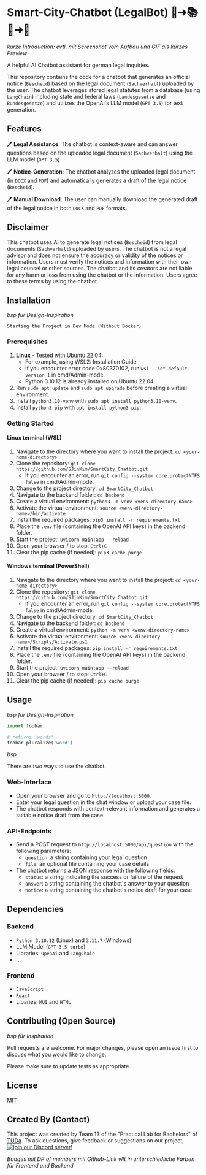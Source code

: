 # Smart-City-Chatbot (LegalBot) 📝➜📚🤖➜📄

*kurze Introduction: evtl. mit Screenshot vom Aufbau und GIF als kurzes Preview*

A helpful AI Chatbot assistant for german legal inquiries. 

This repository contains the code for a chatbot that generates an official notice (`Bescheid`) based on the legal document (`Sachverhalt`) uploaded by the user. The chatbot leverages stored legal statutes from a database (using `LangChain`) including state and federal laws (`Landesgesetze` and `Bundesgesetze`) and utilizes the OpenAi's LLM model (`GPT 3.5`) for text generation.

## Features 

🖊️  **Legal Assistance**: 
The chatbot is context-aware and can answer questions based on the uploaded legal document (`Sachverhalt`) using the LLM model (`GPT 3.5`)

🖊️  **Notice-Generation**: 
The chatbot analyzes the uploaded legal document (in `DOCX` and `PDF`) and automatically generates a draft of the legal notice (`Bescheid`).

🖊️  **Manual Download**: 
The user can manually download the generated draft of the legal notice in both `DOCX` and `PDF` formats.

## Disclaimer

This chatbot uses AI to generate legal notices (`Bescheid`) from legal documents (`Sachverhalt`) uploaded by users. The chatbot is not a legal advisor and does not ensure the accuracy or validity of the notices or information. Users must verify the notices and information with their own legal counsel or other sources. The chatbot and its creators are not liable for any harm or loss from using the chatbot or the information. Users agree to these terms by using the chatbot.

## Installation 

*bsp für Design-Inspiration*
```
Starting the Project in Dev Mode (Without Docker)
```

### Prerequisites

1. **Linux** - Tested with Ubuntu 22.04:
   - For example, using WSL2: Installation Guide
   - If you encounter error code 0x80370102, run `wsl --set-default-version 1` in cmd/Admin-mode.
   - Python 3.10.12 is already installed on Ubuntu 22.04.
3. Run `sudo apt update` and `sudo apt upgrade` before creating a virtual environment.
4. Install `python3.10-venv` with `sudo apt install python3.10-venv`.
5. Install `python3-pip` with `apt install python3-pip`.

### Getting Started

#### **Linux terminal** (WSL)

1. Navigate to the directory where you want to install the project: `cd <your-home-directory>`
2. Clone the repository: `git clone https://github.com/SJinKim/SmartCity_Chatbot.git`
   - If you encounter an error, run `git config --system core.protectNTFS false` in cmd/Admin-mode.
3. Change to the project directory: `cd SmartCity_Chatbot`
4. Navigate to the backend folder: `cd backend`
5. Create a virtual environment: `python3 -m venv <venv-directory-name>`
6. Activate the virtual environment: `source <venv-directory-name>/bin/activate`
7. Install the required packages: `pip3 install -r requirements.txt`
8. Place the `.env` file (containing the OpenAI API keys) in the backend folder.
9. Start the project: `uvicorn main:app --reload`
10. Open your browser / to stop: `Ctrl+C`
11. Clear the pip cache (if needed): `pip3 cache purge`

#### **Windows terminal** (PowerShell)

1. Navigate to the directory where you want to install the project: `cd <your-home-directory>`
2. Clone the repository: `git clone https://github.com/SJinKim/SmartCity_Chatbot.git`
   - If you encounter an error, run `git config --system core.protectNTFS false` in cmd/Admin-mode.
3. Change to the project directory: `cd SmartCity_Chatbot`
4. Navigate to the backend folder: `cd backend`
5. Create a virtual environment: `python -m venv <venv-directory-name>`
6. Activate the virtual environment: `source <venv-directory-name>/Scripts/Activate.ps1`
7. Install the required packages: `pip install -r requirements.txt`
8. Place the `.env` file (containing the OpenAI API keys) in the backend folder.
9. Start the project: `uvicorn main:app --reload`
10. Open your browser / to stop: `Ctrl+C`
11. Clear the pip cache (if needed): `pip cache purge`

## Usage

*bsp für Design-Inspiration*
```python
import foobar

# returns 'words'
foobar.pluralize('word')
```

*bsp*

There are two ways to use the chatbot.

### Web-Interface
- Open your browser and go to `http://localhost:5000`.
- Enter your legal question in the chat window or upload your case file.
- The chatbot responds with context-relevant information and generates a suitable notice draft from the case.
### API-Endpoints
- Send a POST request to `http://localhost:5000/api/question` with the following parameters:
    - `question`: a string containing your legal question
    - `file`: an optional file containing your case details
- The chatbot returns a JSON response with the following fields:
    - `status`: a string indicating the success or failure of the request
    - `answer`: a string containing the chatbot's answer to your question
    - `notice`: a string containing the chatbot's notice draft for your case

## Dependencies

### Backend

- `Python 3.10.12` (Linux) and `3.11.7` (Windows)
- LLM Model (`GPT 3.5 turbo`)
- Libraries: `OpenAi` and `LangChain`
- ...

### Frontend

- `JavaScript`
- `React`
- Libaries: `MUI` and `HTML`

## Contributing (Open Source)

*bsp für Inspiration*

Pull requests are welcome. For major changes, please open an issue first
to discuss what you would like to change.

Please make sure to update tests as appropriate.

## License

[MIT](https://choosealicense.com/licenses/mit/)

## Created By (Contact)

This project was created by Team 13 of the "Practical Lab for Bachelors" of [TUDa](https://www.informatik.tu-darmstadt.de/fb20/index.en.jsp). To ask questions, give feedback or suggestions on our project,[![join our Discord server!](https://invidget.switchblade.xyz/2FB8wDG%29)](http://discord.gg/)

*Badges mit DP of members mit Github-Link vllt in unterschiedliche Farben für Frontend und Backend*